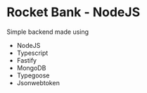 # Rocket Bank - NodeJS

Simple backend made using

- NodeJS
- Typescript
- Fastify
- MongoDB
- Typegoose
- Jsonwebtoken
